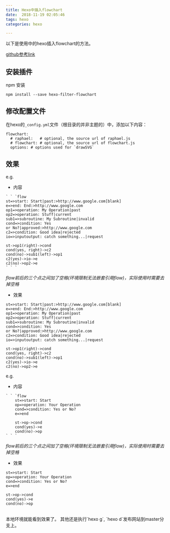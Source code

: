 ```yaml
---
title: Hexo中插入flowchart
date:  2018-11-19 02:05:46 
tags: hexo
categories: hexo

---
```



以下是使用中的hexo插入flowchart的方法。


[github参考link](https://github.com/bubkoo/hexo-filter-flowchart)

## 安装插件
npm 安装
 ```
 npm install --save hexo-filter-flowchart
 ```
 
## 修改配置文件
在hexo的`_config.yml`文件（根目录的并非主题的）中，添加以下内容：
```
flowchart:
  # raphael:   # optional, the source url of raphael.js
  # flowchart: # optional, the source url of flowchart.js
  options: # options used for `drawSVG`
```


## 效果
e.g.
 - 内容

```
` ` `flow 
st=>start: Start|past:>http://www.google.com[blank]
e=>end: End:>http://www.google.com
op1=>operation: My Operation|past
op2=>operation: Stuff|current
sub1=>subroutine: My Subroutine|invalid
cond=>condition: Yes
or No?|approved:>http://www.google.com
c2=>condition: Good idea|rejected
io=>inputoutput: catch something...|request

st->op1(right)->cond
cond(yes, right)->c2
cond(no)->sub1(left)->op1
c2(yes)->io->e
c2(no)->op2->e
` ` `
```

<i class="fa fa-thumb-tack" style="font-size:1em;"> </i> *flow前后的三个点之间加了空格(环境限制无法嵌套引用flow)，实际使用时需要去掉空格*




- 效果

```flow 
st=>start: Start|past:>http://www.google.com[blank]
e=>end: End:>http://www.google.com
op1=>operation: My Operation|past
op2=>operation: Stuff|current
sub1=>subroutine: My Subroutine|invalid
cond=>condition: Yes
or No?|approved:>http://www.google.com
c2=>condition: Good idea|rejected
io=>inputoutput: catch something...|request

st->op1(right)->cond
cond(yes, right)->c2
cond(no)->sub1(left)->op1
c2(yes)->io->e
c2(no)->op2->e
```

e.g.
 - 内容

```
` ` `flow
    st=>start: Start
    op=>operation: Your Operation
    cond=>condition: Yes or No?
    e=>end
    
    st->op->cond
    cond(yes)->e
    cond(no)->op
` ` `
```


<i class="fa fa-thumb-tack" style="font-size:1em;"></i>  *flow前后的三个点之间加了空格(环境限制无法嵌套引用flow)，实际使用时需要去掉空格*


- 效果

```flow
st=>start: Start
op=>operation: Your Operation
cond=>condition: Yes or No?
e=>end

st->op->cond
cond(yes)->e
cond(no)->op
```


<br>
本地环境就能看到效果了。
其他还是执行`hexo g`, `hexo d`发布网站到master分支上。


